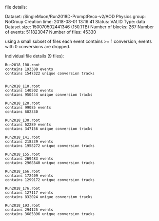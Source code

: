 file details:

Dataset: /SingleMuon/Run2018D-PromptReco-v2/AOD 
Physics group: NoGroup Creation time: 2018-08-01 13:16:41 Status: VALID Type: data Dataset size: 150070502441346 (150.1TB) Number of blocks: 267 Number of events: 511823047 Number of files: 45330 

using a small subset of files
each event contains >= 1 conversion, events with 0 conversions are dropped. 

Individual file details (9 files):

	Run2018_100.root 
	contains 193388 events
	contains 1547322 unique conversion tracks
	

	Run2018_110.root
	contains 140502 events
	contains 950444 unique conversion tracks
	
	Run2018_120.root
	contains 99085 events
	contains 602330

	Run2018_130.root 
	contains 62289 events
	contains 347156 unique conversion tracks

	Run2018_141.root
	contains 218339 events
	contains 1958272 unique conversion tracks

	Run2018_155.root
	contains 269483 events
	contains 2968340 unique conversion tracks	

	Run2018_166.root
	contains 172409 events
	contains 1299172 unique conversion tracks

	Run2018_176.root
	contains 127117 events
	contains 832024 unique conversion tracks

	Run2018_193.root
	contains 294125 events
	contains 3685896 unique conversion tracks 		
